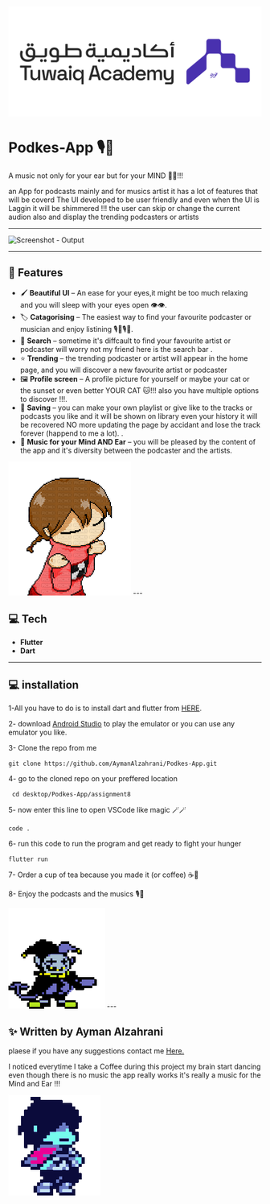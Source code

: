 <img src = "assets/github_images/Tuwaiq.png" alt = "Tuwaiq - Output">

#  Podkes-App 🎙️🎵

A music not only for your ear but for your MIND 🧠🤯!!!

an App for podcasts mainly and for musics artist it has a lot of features that will be coverd The UI developed to be  user friendly and even when the UI is Laggin it will be shimmered !!!
the user can skip or change the current audion also and display the trending podcasters or artists


---

<img src = "assets/github_images/podcast.gif" alt = "Screenshot - Output" width = "30%" height ="30%">

---

## 📱 Features


- 🖌️ **Beautiful UI** – An ease for your eyes,it might be too much relaxing and you will sleep with your eyes open 👁️👁️.
- 🏷️ **Catagorising** – The easiest way to find your favourite podcaster or musician and enjoy listining 🎙️🎵🎙️🎵.
- 🔎 **Search** – sometime it's diffcault to find your favourite artist or podcaster will worry not my friend here is the search bar .
- ⭐ **Trending** – the trending podcaster or artist will appear in the home page, and you will discover a new favourite artist or podcaster
- 🖼️ **Profile screen** – A profile picture for yourself or maybe your cat or the sunset or even better YOUR CAT 🐱!!! also you have multiple options to discover !!!.
- 💾 **Saving** – you can make your own playlist or give like to the tracks or podcasts you like and it will be shown on library even your history it will be recovered NO more updating the page by accidant and lose the track forever (happend to me a lot).
. 
- 🧾 **Music for your Mind AND Ear** – you will be pleased by the content of the app and it's diversity between the podcaster and the artists.

<img src = "assets/github_images/yume_dance.gif" alt = "yumme - gif"> 
---

## 💻 Tech

- **Flutter** 
- **Dart**
 

---
## 💻 installation

1-All you have to do is to install dart and flutter from [HERE](https://dart.dev/get-dart).

2- download [Android Studio](https://developer.android.com/studio?hl=ar) to play the emulator or you can use any emulator you like.

3-  Clone the repo from me
```
git clone https://github.com/AymanAlzahrani/Podkes-App.git
 ```


4- go to the cloned repo on your preffered location
```
 cd desktop/Podkes-App/assignment8
```
5- now enter this line to open VSCode like magic 🪄🪄
```
code .
```

6- run this code to run the program and get ready to fight your hunger

```
flutter run
```

7- Order a cup of tea because you made it (or coffee) ☕🍵  

8- Enjoy the podcasts and the musics 🎙️🎵

<img src = "assets/github_images/jevil_dance.gif" alt = "jevil - gif"> 
---

## ✨ Written by Ayman Alzahrani

plaese if you have any suggestions contact me <a href="mailto:aymangormallah@gmail.com">Here.</a>

I noticed everytime I take a Coffee during this project my brain start dancing even though there is no music the app really works it's really a music for the Mind and Ear !!!

<img src = "assets/github_images/kris_dance.gif" alt = "kris - gif"> 


